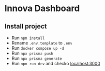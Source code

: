 # Innova Dashboard


## Install project
- Run ```npm install```
- Rename ```.env.template``` to ```.env```
- Run ```docker compose up -d```
- Run ```npx prisma push```
- Run ```npx prisma generate```
- Run ```npm run dev``` and checko <a href="http://localhost:3000">localhost:3000</a>